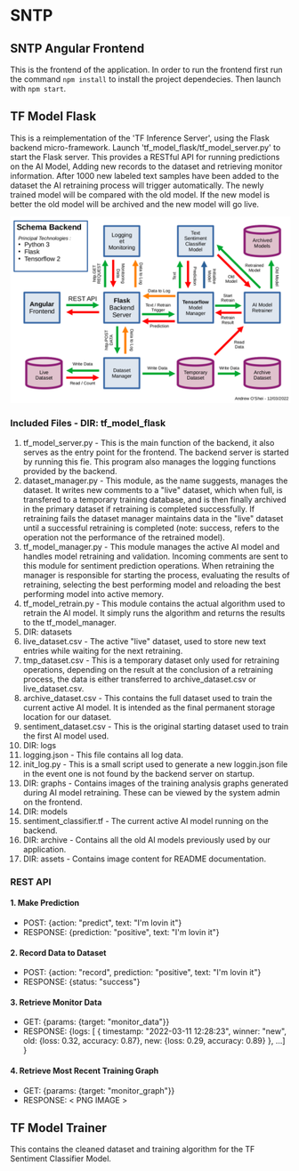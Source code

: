 # SNTP

## SNTP Angular Frontend

This is the frontend of the application. In order to run the frontend first run the command `npm install` to install the project dependecies. Then launch with `npm start`.

## TF Model Flask

This is a reimplementation of the 'TF Inference Server', using the Flask backend micro-framework. Launch 'tf\_model\_flask/tf\_model\_server.py' to start the Flask server. This provides a RESTful API for running predictions on the AI Model, Adding new records to the dataset and retrieving monitor information. After 1000 new labeled text samples have been added to the dataset the AI retraining process will trigger automatically. The newly trained model will be compared with the old model. If the new model is better the old model will be archived and the new model will go live.

![](tf_model_flask/assets/tf_flask_server_schema.png)

### Included Files - DIR: tf\_model\_flask
1. tf\_model\_server.py - This is the main function of the backend, it also serves as the entry point for the frontend. The backend server is started by running this fie. This program also manages the logging functions provided by the backend.
2. dataset\_manager.py - This module, as the name suggests, manages the dataset. It writes new comments to a "live" dataset, which when full, is transfered to a temporary training database, and is then finally archived in the primary dataset if retraining is completed successfully. If retraining fails the dataset manager maintains data in the "live" dataset until a successful retraining is completed (note: success, refers to the operation not the performance of the retrained model).
3. tf\_model\_manager.py - This module manages the active AI model and handles model retraining and validation. Incoming comments are sent to this module for sentiment prediction operations. When retraining the manager is responsible for starting the process, evaluating the results of retraining, selecting the best performing model and reloading the best performing model into active memory.
4. tf\_model\_retrain.py - This module contains the actual algorithm used to retrain the AI model. It simply runs the algorithm and returns the results to the tf\_model\_manager.
5. DIR: datasets
  1. live\_dataset.csv - The active "live" dataset, used to store new text entries while waiting for the next retraining.
  2. tmp\_dataset.csv - This is a temporary dataset only used for retraining operations, depending on the result at the conclusion of a retraining process, the data is either transferred to archive\_dataset.csv or live\_dataset.csv.
  3. archive\_dataset.csv - This contains the full dataset used to train the current active AI model. It is intended as the final permanent storage location for our dataset.
  4. sentiment\_dataset.csv - This is the original starting dataset used to train the first AI model used.
6. DIR: logs
  1. logging.json - This file contains all log data.
  2. init\_log.py - This is a small script used to generate a new loggin.json file in the event one is not found by the backend server on startup.
  3. DIR: graphs - Contains images of the training analysis graphs generated during AI model retraining. These can be viewed by the system admin on the frontend.
7. DIR: models
  1. sentiment\_classifier.tf - The current active AI model running on the backend.
  2. DIR: archive - Contains all the old AI models previously used by our application.
8. DIR: assets - Contains image content for README documentation. 

### REST API

#### 1. Make Prediction
- POST:		{action: "predict", text: "I'm lovin it"}
- RESPONSE:	{prediction: "positive", text: "I'm lovin it"}

#### 2. Record Data to Dataset
- POST:		{action: "record", prediction: "positive", text: "I'm lovin it"}
- RESPONSE:	{status: "success"}

#### 3. Retrieve Monitor Data
- GET:		{params: {target: "monitor_data"}}
- RESPONSE:	{logs: [ { timestamp: "2022-03-11 12:28:23", winner: "new", old: {loss: 0.32, accuracy: 0.87}, new: {loss: 0.29, accuracy: 0.89} }, ...] }

#### 4. Retrieve Most Recent Training Graph
- GET:		{params: {target: "monitor_graph"}}
- RESPONSE:	< PNG IMAGE >

## TF Model Trainer

This contains the cleaned dataset and training algorithm for the TF Sentiment Classifier Model.
